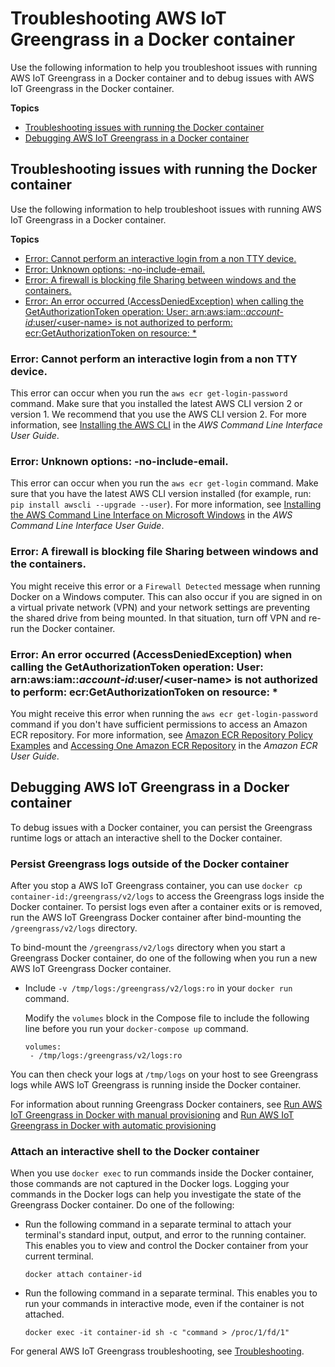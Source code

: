 # Troubleshooting AWS IoT Greengrass in a Docker container<a name="docker-troubleshooting"></a>

Use the following information to help you troubleshoot issues with running AWS IoT Greengrass in a Docker container and to debug issues with AWS IoT Greengrass in the Docker container\.

**Topics**
+ [Troubleshooting issues with running the Docker container](#troubleshooting-container-errors)
+ [Debugging AWS IoT Greengrass in a Docker container](#debugging-greengrass-in-docker)

## Troubleshooting issues with running the Docker container<a name="troubleshooting-container-errors"></a>

Use the following information to help troubleshoot issues with running AWS IoT Greengrass in a Docker container\.

**Topics**
+ [Error: Cannot perform an interactive login from a non TTY device\.](#docker-troubleshootin-ecr-get-login-password)
+ [Error: Unknown options: \-no\-include\-email\.](#docker-troubleshooting-cli-version)
+ [Error: A firewall is blocking file Sharing between windows and the containers\.](#docker-troubleshooting-firewall)
+ [Error: An error occurred \(AccessDeniedException\) when calling the GetAuthorizationToken operation: User: arn:aws:iam::*account\-id*:user/<user\-name> is not authorized to perform: ecr:GetAuthorizationToken on resource: \*](#docker-troubleshooting-ecr-perms)

### Error: Cannot perform an interactive login from a non TTY device\.<a name="docker-troubleshootin-ecr-get-login-password"></a>

This error can occur when you run the `aws ecr get-login-password` command\. Make sure that you installed the latest AWS CLI version 2 or version 1\. We recommend that you use the AWS CLI version 2\. For more information, see [Installing the AWS CLI](https://docs.aws.amazon.com/cli/latest/userguide/cli-chap-install.html) in the *AWS Command Line Interface User Guide*\.

### Error: Unknown options: \-no\-include\-email\.<a name="docker-troubleshooting-cli-version"></a>

This error can occur when you run the `aws ecr get-login` command\. Make sure that you have the latest AWS CLI version installed \(for example, run: `pip install awscli --upgrade --user`\)\. For more information, see [Installing the AWS Command Line Interface on Microsoft Windows](https://docs.aws.amazon.com/cli/latest/userguide/awscli-install-windows.html) in the *AWS Command Line Interface User Guide*\.

### Error: A firewall is blocking file Sharing between windows and the containers\.<a name="docker-troubleshooting-firewall"></a>

You might receive this error or a `Firewall Detected` message when running Docker on a Windows computer\. This can also occur if you are signed in on a virtual private network \(VPN\) and your network settings are preventing the shared drive from being mounted\. In that situation, turn off VPN and re\-run the Docker container\.

### Error: An error occurred \(AccessDeniedException\) when calling the GetAuthorizationToken operation: User: arn:aws:iam::*account\-id*:user/<user\-name> is not authorized to perform: ecr:GetAuthorizationToken on resource: \*<a name="docker-troubleshooting-ecr-perms"></a>

You might receive this error when running the `aws ecr get-login-password` command if you don't have sufficient permissions to access an Amazon ECR repository\. For more information, see [Amazon ECR Repository Policy Examples](https://docs.aws.amazon.com/AmazonECR/latest/userguide/repository-policy-examples.html) and [Accessing One Amazon ECR Repository](https://docs.aws.amazon.com/AmazonECR/latest/userguide/security_iam_id-based-policy-examples.html) in the *Amazon ECR User Guide*\.

## Debugging AWS IoT Greengrass in a Docker container<a name="debugging-greengrass-in-docker"></a>

To debug issues with a Docker container, you can persist the Greengrass runtime logs or attach an interactive shell to the Docker container\.

### Persist Greengrass logs outside of the Docker container<a name="debugging-docker-persist-logs"></a>

After you stop a AWS IoT Greengrass container, you can use `docker cp container-id:/greengrass/v2/logs` to access the Greengrass logs inside the Docker container\. To persist logs even after a container exits or is removed, run the AWS IoT Greengrass Docker container after bind\-mounting the `/greengrass/v2/logs` directory\. 

To bind\-mount the `/greengrass/v2/logs` directory when you start a Greengrass Docker container, do one of the following when you run a new AWS IoT Greengrass Docker container\.
+ Include `-v /tmp/logs:/greengrass/v2/logs:ro` in your `docker run` command\.

  Modify the `volumes` block in the Compose file to include the following line before you run your `docker-compose up` command\.

  ```
  volumes:
   - /tmp/logs:/greengrass/v2/logs:ro
  ```

You can then check your logs at `/tmp/logs` on your host to see Greengrass logs while AWS IoT Greengrass is running inside the Docker container\.

For information about running Greengrass Docker containers, see [Run AWS IoT Greengrass in Docker with manual provisioning](run-greengrass-docker-manual-provisioning.md) and [Run AWS IoT Greengrass in Docker with automatic provisioning](run-greengrass-docker-automatic-provisioning.md)

### Attach an interactive shell to the Docker container<a name="debugging-docker-attach-shell"></a>

When you use `docker exec` to run commands inside the Docker container, those commands are not captured in the Docker logs\. Logging your commands in the Docker logs can help you investigate the state of the Greengrass Docker container\. Do one of the following:
+ Run the following command in a separate terminal to attach your terminal's standard input, output, and error to the running container\. This enables you to view and control the Docker container from your current terminal\.

  ```
  docker attach container-id
  ```
+ Run the following command in a separate terminal\. This enables you to run your commands in interactive mode, even if the container is not attached\.

  ```
  docker exec -it container-id sh -c "command > /proc/1/fd/1"
  ```

For general AWS IoT Greengrass troubleshooting, see [Troubleshooting](troubleshooting.md)\.